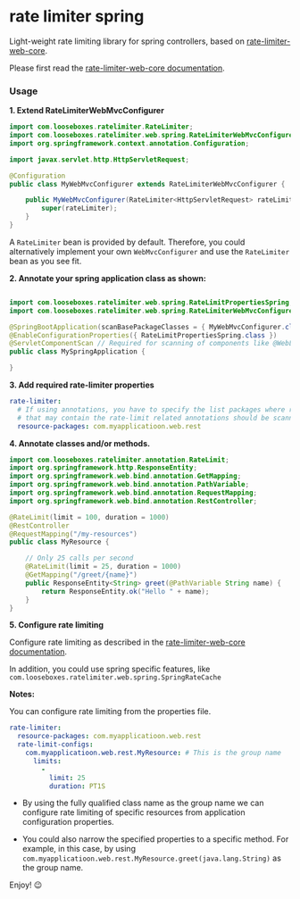 # rate limiter spring

Light-weight rate limiting library for spring controllers, based on 
[rate-limiter-web-core](https://github.com/poshjosh/rate-limiter-web-core).

Please first read the [rate-limiter-web-core documentation](https://github.com/poshjosh/rate-limiter-web-core).

### Usage

__1. Extend RateLimiterWebMvcConfigurer__

```java
import com.looseboxes.ratelimiter.RateLimiter;
import com.looseboxes.ratelimiter.web.spring.RateLimiterWebMvcConfigurer;
import org.springframework.context.annotation.Configuration;

import javax.servlet.http.HttpServletRequest;

@Configuration
public class MyWebMvcConfigurer extends RateLimiterWebMvcConfigurer {

    public MyWebMvcConfigurer(RateLimiter<HttpServletRequest> rateLimiter) {
        super(rateLimiter);
    }
}
```

A `RateLimiter` bean is provided by default. Therefore, you could alternatively
implement your own `WebMvcConfigurer` and use the `RateLimiter` bean as you see fit.

__2. Annotate your spring application class as shown:__

```java

import com.looseboxes.ratelimiter.web.spring.RateLimitPropertiesSpring;
import com.looseboxes.ratelimiter.web.spring.RateLimiterWebMvcConfigurer;

@SpringBootApplication(scanBasePackageClasses = { MyWebMvcConfigurer.class })
@EnableConfigurationProperties({ RateLimitPropertiesSpring.class })
@ServletComponentScan // Required for scanning of components like @WebListener
public class MySpringApplication {

}
```

__3. Add required rate-limiter properties__

```yaml
rate-limiter:
  # If using annotations, you have to specify the list packages where resources 
  # that may contain the rate-limit related annotations should be scanned for.
  resource-packages: com.myapplicatioon.web.rest
```

__4. Annotate classes and/or methods.__

```java
import com.looseboxes.ratelimiter.annotation.RateLimit;
import org.springframework.http.ResponseEntity;
import org.springframework.web.bind.annotation.GetMapping;
import org.springframework.web.bind.annotation.PathVariable;
import org.springframework.web.bind.annotation.RequestMapping;
import org.springframework.web.bind.annotation.RestController;

@RateLimit(limit = 100, duration = 1000)
@RestController
@RequestMapping("/my-resources")
public class MyResource {

    // Only 25 calls per second
    @RateLimit(limit = 25, duration = 1000)
    @GetMapping("/greet/{name}")
    public ResponseEntity<String> greet(@PathVariable String name) {
        return ResponseEntity.ok("Hello " + name);
    }
}
```

__5. Configure rate limiting__

Configure rate limiting as described in the [rate-limiter-web-core documentation](https://github.com/poshjosh/rate-limiter-web-core). 

In addition, you could use spring specific features, like `com.looseboxes.ratelimiter.web.spring.SpringRateCache`

__Notes:__

You can configure rate limiting from the properties file.

```yaml
rate-limiter:
  resource-packages: com.myapplicatioon.web.rest
  rate-limit-configs:
    com.myapplicatioon.web.rest.MyResource: # This is the group name
      limits:
        -
          limit: 25
          duration: PT1S
```

  - By using the fully qualified class name as the group name we can configure rate limiting
of specific resources from application configuration properties.

  - You could also narrow the specified properties to a specific method. For example, in this case,
by using `com.myapplicatioon.web.rest.MyResource.greet(java.lang.String)` as the group name.

Enjoy! :wink:

